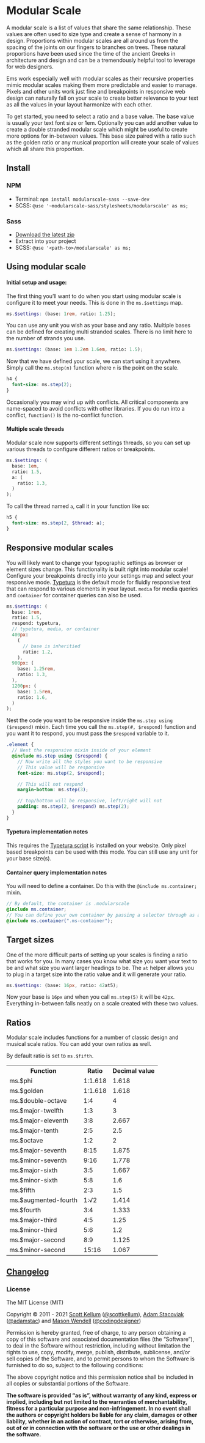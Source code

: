 # Modular Scale

A modular scale is a list of values that share the same relationship. These values are often used to size type and create a sense of harmony in a design. Proportions within modular scales are all around us from the spacing of the joints on our fingers to branches on trees. These natural proportions have been used since the time of the ancient Greeks in architecture and design and can be a tremendously helpful tool to leverage for web designers.

Ems work especially well with modular scales as their recursive properties mimic modular scales making them more predictable and easier to manage. Pixels and other units work just fine and breakpoints in responsive web design can naturally fall on your scale to create better relevance to your text as all the values in your layout harmonize with each other.

To get started, you need to select a ratio and a base value. The base value is usually your text font size or 1em. Optionally you can add another value to create a double stranded modular scale which might be useful to create more options for in-between values. This base size paired with a ratio such as the golden ratio or any musical proportion will create your scale of values which all share this proportion.

## Install

### NPM

- Terminal: `npm install modularscale-sass --save-dev`
- SCSS: `@use '~modularscale-sass/stylesheets/modularscale' as ms;`

### Sass

- [Download the latest zip](https://github.com/modularscale/modularscale-sass/releases/latest)
- Extract into your project
- SCSS: `@use '<path-to>/modularscale' as ms;`

## Using modular scale

#### Initial setup and usage:

The first thing you’ll want to do when you start using modular scale is configure it to meet your needs. This is done in the `ms.$settings` map.

```scss
ms.$settings: (base: 1rem, ratio: 1.25);
```

You can use any unit you wish as your base and any ratio. Multiple bases can be defined for creating multi stranded scales. There is no limit here to the number of strands you use.

```scss
ms.$settings: (base: 1em 1.2em 1.6em, ratio: 1.5);
```

Now that we have defined your scale, we can start using it anywhere. Simply call the `ms.step(n)` function where `n` is the point on the scale.

```scss
h4 {
  font-size: ms.step(2);
}
```

Occasionally you may wind up with conflicts. All critical components are name-spaced to avoid conflicts with other libraries. If you do run into a conflict, `function()` is the no-conflict function.

#### Multiple scale threads

Modular scale now supports different settings threads, so you can set up various threads to configure different ratios or breakpoints.

```scss
ms.$settings: (
  base: 1em,
  ratio: 1.5,
  a: (
    ratio: 1.3,
  )
);
```

To call the thread named `a`, call it in your function like so:

```scss
h5 {
  font-size: ms.step(2, $thread: a);
}
```

## Responsive modular scales

You will likely want to change your typographic settings as browser or element sizes change. This functionality is built right into modular scale! Configure your breakpoints directly into your settings map and select your responsive mode. [Typetura](https://docs.typetura.com) is the default mode for fluidly responsive text that can respond to various elements in your layout. `media` for media queries and `container` for container queries can also be used.

```scss
ms.$settings: (
  base: 1rem,
  ratio: 1.5,
  respond: typetura,
  // typetura, media, or container
  400px:
    (
      // base is inheritied
      ratio: 1.2,
    ),
  900px: (
    base: 1.25rem,
    ratio: 1.3,
  ),
  1200px: (
    base: 1.5rem,
    ratio: 1.6,
  )
);
```

Nest the code you want to be responsive inside the `ms.step using ($respond)` mixin. Each time you call the `ms.step(#, $respond)` function and you want it to respond, you must pass the `$respond` variable to it.

```scss
.element {
  // Nest the responsive mixin inside of your element
  @include ms.step using ($respond) {
    // Now write all the styles you want to be responsive
    // This value will be responsive
    font-size: ms.step(2, $respond);

    // This will not respond
    margin-bottom: ms.step(3);

    // top/bottom will be responsive, left/right will not
    padding: ms.step(2, $respond) ms.step(2);
  }
}
```

#### Typetura implementation notes

This requires the [Typetura script](https://github.com/Typetura/Typetura/releases/latest) is installed on your website. Only pixel based breakpoints can be used with this mode. You can still use any unit for your base size(s).

#### Container query implementation notes

You will need to define a container. Do this with the `@include ms.container;` mixin.

```scss
// By default, the container is .modularscale
@include ms.container;
// You can define your own container by passing a selector through as an argument
@include ms.container(".ms-container");
```

## Target sizes

One of the more difficult parts of setting up your scales is finding a ratio that works for you. In many cases you know what size you want your text to be and what size you want larger headings to be. The `at` helper allows you to plug in a target size into the ratio value and it will generate your ratio.

```scss
ms.$settings: (base: 16px, ratio: 42at5);
```

Now your base is `16px` and when you call `ms.step(5)` it will be `42px`. Everything in-between falls neatly on a scale created with these two values.

## Ratios

Modular scale includes functions for a number of classic design and musical scale ratios. You can add your own ratios as well.

By default ratio is set to `ms.$fifth`.

<table>
  <tr><th>Function         </th><th>Ratio  </th><th>Decimal value</th></tr>
  <tr><td>ms.$phi             </td><td>1:1.618</td><td>1.618        </td></tr>
  <tr><td>ms.$golden          </td><td>1:1.618</td><td>1.618        </td></tr>
  <tr><td>ms.$double-octave   </td><td>1:4    </td><td>4            </td></tr>
  <tr><td>ms.$major-twelfth   </td><td>1:3    </td><td>3            </td></tr>
  <tr><td>ms.$major-eleventh  </td><td>3:8    </td><td>2.667        </td></tr>
  <tr><td>ms.$major-tenth     </td><td>2:5    </td><td>2.5          </td></tr>
  <tr><td>ms.$octave          </td><td>1:2    </td><td>2            </td></tr>
  <tr><td>ms.$major-seventh   </td><td>8:15   </td><td>1.875        </td></tr>
  <tr><td>ms.$minor-seventh   </td><td>9:16   </td><td>1.778        </td></tr>
  <tr><td>ms.$major-sixth     </td><td>3:5    </td><td>1.667        </td></tr>
  <tr><td>ms.$minor-sixth     </td><td>5:8    </td><td>1.6          </td></tr>
  <tr><td>ms.$fifth           </td><td>2:3    </td><td>1.5          </td></tr>
  <tr><td>ms.$augmented-fourth</td><td>1:√2   </td><td>1.414        </td></tr>
  <tr><td>ms.$fourth          </td><td>3:4    </td><td>1.333        </td></tr>
  <tr><td>ms.$major-third     </td><td>4:5    </td><td>1.25         </td></tr>
  <tr><td>ms.$minor-third     </td><td>5:6    </td><td>1.2          </td></tr>
  <tr><td>ms.$major-second    </td><td>8:9    </td><td>1.125        </td></tr>
  <tr><td>ms.$minor-second    </td><td>15:16  </td><td>1.067        </td></tr>
</table>

## [Changelog](https://github.com/Team-Sass/modular-scale/releases)

### License

The MIT License (MIT)

Copyright © 2011 - 2021 [Scott Kellum](http://www.scottkellum.com/) ([@scottkellum](http://twitter.com/scottkellum)), [Adam Stacoviak](http://adamstacoviak.com/) ([@adamstac](http://twitter.com/adamstac)) and [Mason Wendell](http://thecodingdesigner.com/) ([@codingdesigner](http://twitter.com/codingdesigner))

Permission is hereby granted, free of charge, to any person obtaining a copy of this software and associated documentation files (the “Software”), to deal in the Software without restriction, including without limitation the rights to use, copy, modify, merge, publish, distribute, sublicense, and/or sell copies of the Software, and to permit persons to whom the Software is furnished to do so, subject to the following conditions:

The above copyright notice and this permission notice shall be included in all copies or substantial portions of the Software.

**The software is provided “as is”, without warranty of any kind, express or implied, including but not limited to the warranties of merchantability, fitness for a particular purpose and non-infringement. In no event shall the authors or copyright holders be liable for any claim, damages or other liability, whether in an action of contract, tort or otherwise, arising from, out of or in connection with the software or the use or other dealings in the software.**
